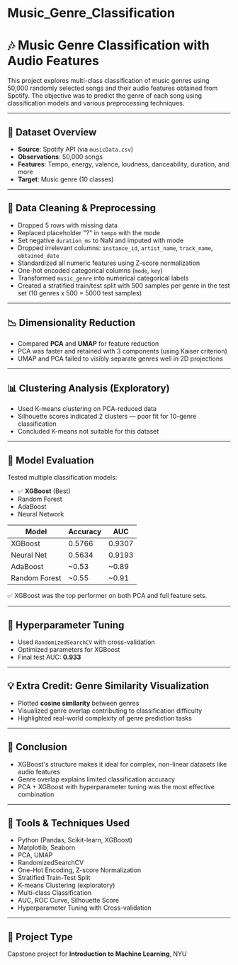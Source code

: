 # Music_Genre_Classification

# 🎶 Music Genre Classification with Audio Features

This project explores multi-class classification of music genres using 50,000 randomly selected songs and their audio features obtained from Spotify. The objective was to predict the genre of each song using classification models and various preprocessing techniques.

---

## 📁 Dataset Overview

* **Source**: Spotify API (via `musicData.csv`)
* **Observations**: 50,000 songs
* **Features**: Tempo, energy, valence, loudness, danceability, duration, and more
* **Target**: Music genre (10 classes)

---

## 🧹 Data Cleaning & Preprocessing

* Dropped 5 rows with missing data
* Replaced placeholder "?" in `tempo` with the mode
* Set negative `duration_ms` to NaN and imputed with mode
* Dropped irrelevant columns: `instance_id`, `artist_name`, `track_name`, `obtained_date`
* Standardized all numeric features using Z-score normalization
* One-hot encoded categorical columns (`mode`, `key`)
* Transformed `music_genre` into numerical categorical labels
* Created a stratified train/test split with 500 samples per genre in the test set (10 genres x 500 = 5000 test samples)

---

## 📉 Dimensionality Reduction

* Compared **PCA** and **UMAP** for feature reduction
* PCA was faster and retained with 3 components (using Kaiser criterion)
* UMAP and PCA failed to visibly separate genres well in 2D projections

---

## 📊 Clustering Analysis (Exploratory)

* Used K-means clustering on PCA-reduced data
* Silhouette scores indicated 2 clusters — poor fit for 10-genre classification
* Concluded K-means not suitable for this dataset

---

## 🤖 Model Evaluation

Tested multiple classification models:

* ✅ **XGBoost** (Best)
* Random Forest
* AdaBoost
* Neural Network

| Model         | Accuracy | AUC    |
| ------------- | -------- | ------ |
| XGBoost       | 0.5766   | 0.9307 |
| Neural Net    | 0.5634   | 0.9193 |
| AdaBoost      | \~0.53   | \~0.89 |
| Random Forest | \~0.55   | \~0.91 |

✅ XGBoost was the top performer on both PCA and full feature sets.

---

## 🔧 Hyperparameter Tuning

* Used `RandomizedSearchCV` with cross-validation
* Optimized parameters for XGBoost
* Final test AUC: **0.933**

---

## 💡 Extra Credit: Genre Similarity Visualization

* Plotted **cosine similarity** between genres
* Visualized genre overlap contributing to classification difficulty
* Highlighted real-world complexity of genre prediction tasks

---

## 📌 Conclusion

* XGBoost's structure makes it ideal for complex, non-linear datasets like audio features
* Genre overlap explains limited classification accuracy
* PCA + XGBoost with hyperparameter tuning was the most effective combination

---

## 📎 Tools & Techniques Used

* Python (Pandas, Scikit-learn, XGBoost)
* Matplotlib, Seaborn
* PCA, UMAP
* RandomizedSearchCV
* One-Hot Encoding, Z-score Normalization
* Stratified Train-Test Split
* K-means Clustering (exploratory)
* Multi-class Classification
* AUC, ROC Curve, Silhouette Score
* Hyperparameter Tuning with Cross-validation

---

## 🧠 Project Type

Capstone project for **Introduction to Machine Learning**, NYU

